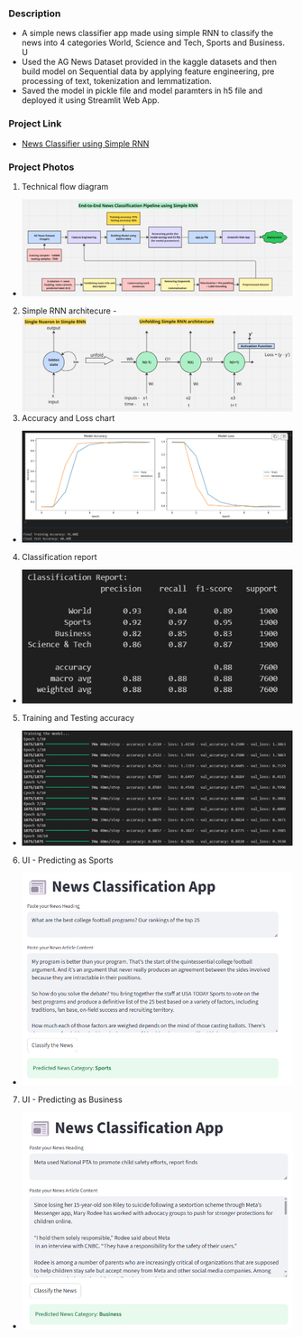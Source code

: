 ### Description
- A simple news classifier app made using simple RNN to classify the news into 4 categories World, Science and Tech, Sports and Business. U
- Used the AG News Dataset provided in the kaggle datasets and then build model on Sequential data by applying feature engineering, pre processing of text, tokenization and lemmatization.
- Saved the model in pickle file and model paramters in h5 file and deployed it using Streamlit Web App.
### Project Link  
- [News Classifier using Simple RNN](https://news-classifier-using-simple-rnn.streamlit.app/)
### Project Photos
1. Technical flow diagram
- [![photo6](/images/flow.png)](https://katherineoelsner.com/) 
2. Simple RNN architecure
-[![photo7](/images/architecture-simple-rnn.png)](https://katherineoelsner.com/)
3. Accuracy and Loss chart
- [![photo1](/images/loss_accuracy.png)](https://katherineoelsner.com/)
4. Classification report
- [![photo2](/images/classification-report.png)](https://katherineoelsner.com/)
5. Training and Testing accuracy
- [![photo3](/images/epochs.png)](https://katherineoelsner.com/)
6. UI - Predicting as Sports 
- [![photo4](/images/sports-pred.png)](https://katherineoelsner.com/) 
7. UI - Predicting as Business
- [![photo5](/images/business-pred.png)](https://katherineoelsner.com/)
